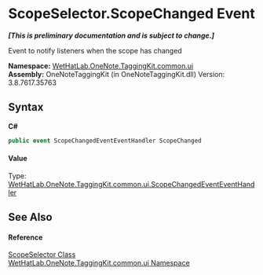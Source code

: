 # ScopeSelector.ScopeChanged Event
 _**\[This is preliminary documentation and is subject to change.\]**_

Event to notify listeners when the scope has changed

**Namespace:**&nbsp;<a href="043a9407-ac38-b3ac-7348-a6090af495ad.md">WetHatLab.OneNote.TaggingKit.common.ui</a><br />**Assembly:**&nbsp;OneNoteTaggingKit (in OneNoteTaggingKit.dll) Version: 3.8.7617.35763

## Syntax

**C#**<br />
``` C#
public event ScopeChangedEventEventHandler ScopeChanged
```


#### Value
Type: <a href="2268d3a3-16ea-c6de-e1c1-afefe9744fd4.md">WetHatLab.OneNote.TaggingKit.common.ui.ScopeChangedEventEventHandler</a>

## See Also


#### Reference
<a href="52a2d8d2-55e2-9027-0a99-647fce31cb61.md">ScopeSelector Class</a><br /><a href="043a9407-ac38-b3ac-7348-a6090af495ad.md">WetHatLab.OneNote.TaggingKit.common.ui Namespace</a><br />